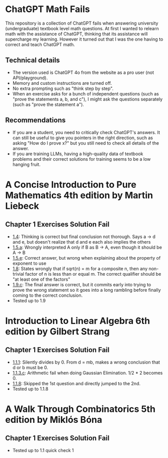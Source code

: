 # ChatGPT Math Fails

This repository is a collection of ChatGPT fails when answering university (undergraduate) textbook level math questions.
At first I wanted to relearn math with the assistance of ChatGPT, thinking that its assistance will supercharge my learning.
However it turned out that I was the one having to correct and teach ChatGPT math.

## Technical details

* The version used is ChatGPT 4o from the website as a pro user (not API/playground).
* Memory and custom instructions are turned off.
* No extra prompting such as "think step by step".
* When an exercise asks for a bunch of independent questions (such as "prove the statements a, b, and c"),
  I might ask the questions separately (such as "prove the statement a").

## Recommendations

* If you are a student, you need to critically check ChatGPT's answers. It can still be useful to give you pointers in the right direction,
  such as asking "How do I prove x?" but you still need to check all details of the answer.
* If you are training LLMs, having a high-quality data of textbook problems and their correct solutions for training seems to be a low hanging fruit.

# A Concise Introduction to Pure Mathematics 4th edition by Martin Liebeck

## Chapter 1 Exercises Solution Fail

* [1.4](https://chatgpt.com/share/4c1c1419-97d4-469d-94ca-651db0a48586): Thinking is correct but final conclusion not thorough. Says a → d and e, but doesn't realize that d and e each also implies the others
* [1.5.a](https://chatgpt.com/share/6ce350be-d4be-4bb7-8eb0-4e7cbc5a341b): Wrongly interpreted A only if B as B → A, even though it should be A → B
* [1.5.e](https://chatgpt.com/share/99392bf9-0405-4dc7-8b9d-a7514e170c3b): Correct answer, but wrong when explaining about the property of exponent to use
* [1.8](https://chatgpt.com/share/bb445c4e-ffd7-41b6-a28d-65857d693dfe): States wrongly that if sqrt(n) = m for a composite n, then any non-trivial factor of n is less than or equal m. The correct qualifier should be "at least one of the factors"
* [1.9.c](https://chatgpt.com/share/8c8112da-0de8-4365-b98c-8d9e5f12c44a): The final answer is correct, but it commits early into trying to prove the wrong statement so it goes into a long rambling before finally coming to the correct conclusion.
* Tested up to 1.9

# Introduction to Linear Algebra 6th edition by Gilbert Strang

## Chapter 1 Exercises Solution Fail

* [1.1.1](https://chatgpt.com/share/293546e0-18f3-4ba5-98ea-f18f5697651b): Silently divides by 0. From d = mb, makes a wrong conclusion that d or b must be 0.
* [1.1.3.c](https://chatgpt.com/share/e605ac11-6023-4e9f-9b60-1fccdb241c62): Arithmetic fail when doing Gaussian Elimination. 1/2 * 2 becomes 0.
* [1.1.8](https://chatgpt.com/share/60cdd1b3-28f6-4b46-8f4f-c9eaefa1e2c4): Skipped the 1st question and directly jumped to the 2nd.
* Tested up to 1.1.8

# A Walk Through Combinatorics 5th edition by Miklós Bóna

## Chapter 1 Exercises Solution Fail

* Tested up to 1.1 quick check 1
